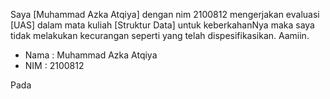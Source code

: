 Saya [Muhammad Azka Atqiya] dengan nim 2100812 mengerjakan evaluasi [UAS] dalam mata kuliah 
[Struktur Data] untuk keberkahanNya maka saya tidak melakukan 
kecurangan seperti yang telah dispesifikasikan. Aamiin.
- Nama : Muhammad Azka Atqiya
- NIM  : 2100812

Pada 

